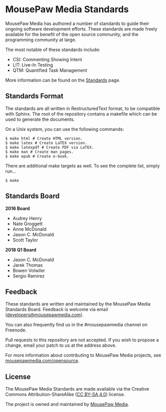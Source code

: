 MousePaw Media Standards
=====================

MousePaw Media has authored a number of standards to guide their
ongoing software development efforts. These standards are
made freely available for the benefit of the open source
community, and the programming community at large.

The most notable of these standards include:

 - CSI: Commenting Showing Intent
 - LIT: Live-In Testing
 - QTM: Quantified Task Management

More information can be found on the [Standards][1] page.

Standards Format
-------------
The standards are all written in RestructuredText format,
to be compatible with Sphinx. The root of the repository contains
a makefile which can be used to generate the documents.

On a Unix system, you can use the following commands:

    $ make html # Create HTML version.
    $ make latex # Create LaTEX version.
    $ make latexpdf # Create PDF via LaTEX.
    $ make man # Create man pages.
    $ make epub # Create e-book.

There are additional make targets as well. To see the complete list, simply run...

    $ make

Standards Board
-------------------------

**2016 Board**
 - Audrey Henry
 - Nate Groggett
 - Anne McDonald
 - Jason C. McDonald
 - Scott Taylor

**2018 Q1 Board**
 - Jason C. McDonald
 - Jarek Thomas
 - Bowen Volwiler
 - Sergio Ramirez

Feedback
-------------
These standards are written and maintained by the
MousePaw Media Standards Board. Feedback is welcome
via email (developers@mousepawmedia.com).

You can also frequently find us in the #mousepawmedia
channel on Freenode.

Pull requests to this repository are not accepted. If
you wish to propose a change, email your patch to us
at the address above.

For more information about contributing to MousePaw Media
projects, see [mousepawmedia.com/opensource][2].

License
-------------
The MousePaw Media Standards are made available via the
Creative Commons Attribution-ShareAlike ([CC BY-SA 4.0][3]) license.

The project is owned and maintained by [MousePaw Media][2].

[1]: https://www.mousepawmedia.com/standards
[2]: https://www.mousepawmedia.com/developers
[3]: https://creativecommons.org/licenses/by-sa/4.0/
